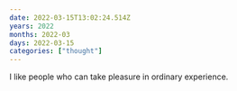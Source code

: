 ```yaml
---
date: 2022-03-15T13:02:24.514Z
years: 2022
months: 2022-03
days: 2022-03-15
categories: ["thought"]
---
```

I like people who can take pleasure in ordinary experience.
